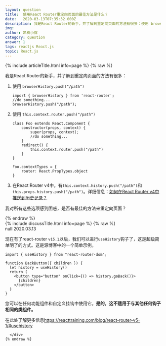 ```yaml
---
layout: question
title:  使用React Router重定向页面的最佳方法是什么？
date:   2020-03-13T07:35:32.000Z
description: 我是React Router的新手，并了解到重定向页面的方法有很多：使用 browserHistory.push("/path")import ...
img: 
author: 凯梅小胖
category: question
answer: 1
tags: reactjs React.js
topic: React.js
---
```

<div class="article-root">
  <div class="article">
    {% include articleTitle.html info=page %}
    {% raw %}
    <div class="article-content"><p><font style="vertical-align: inherit;"><font style="vertical-align: inherit;">我是React Router的新手，并了解到重定向页面的方法有很多：</font></font></p>

<ol>
<li><p><font style="vertical-align: inherit;"><font style="vertical-align: inherit;">使用 </font></font><code>browserHistory.push("/path")</code></p>

<pre><code>import { browserHistory } from 'react-router';<font></font>
//do something...<font></font>
browserHistory.push("/path");<font></font>
</code></pre></li>
<li><p><font style="vertical-align: inherit;"><font style="vertical-align: inherit;">使用 </font></font><code>this.context.router.push("/path")</code></p>

<pre><code>class Foo extends React.Component {<font></font>
    constructor(props, context) {<font></font>
        super(props, context);<font></font>
        //do something...<font></font>
    }<font></font>
    redirect() {<font></font>
        this.context.router.push("/path")<font></font>
    }<font></font>
}<font></font>
<font></font>
Foo.contextTypes = {<font></font>
    router: React.PropTypes.object<font></font>
}<font></font>
</code></pre></li>
<li><p><font style="vertical-align: inherit;"><font style="vertical-align: inherit;">在React Router v4中，有</font></font><code>this.context.history.push("/path")</code><font style="vertical-align: inherit;"><font style="vertical-align: inherit;">和</font></font><code>this.props.history.push("/path")</code><font style="vertical-align: inherit;"><font style="vertical-align: inherit;">。</font><font style="vertical-align: inherit;">详细信息：</font></font><a href="https://stackoverflow.com/questions/42701129/how-to-push-to-history-in-react-router-v4"><font style="vertical-align: inherit;"><font style="vertical-align: inherit;">如何在React Router v4中推送到历史记录？</font></font></a></p></li>
</ol>

<p><font style="vertical-align: inherit;"><font style="vertical-align: inherit;">我对所有这些选项感到困惑，是否有最佳的方法来重定向页面？</font></font></p></div>
    {% endraw %}
  </div>

  <div class="discuss-wrapper">
    {% include discussTitle.html info=page %}
    {% raw %}
    <div class="discuss-item">
        <div class="discuss-parent">
          <div class="discuss-meta">
            <span class="discuss-user">null</span>
            <span class="discuss-time">2020.03.13</span>
          </div>
          <div class="discuss-comment"><p><font style="vertical-align: inherit;"><font style="vertical-align: inherit;">现在有了react-router </font></font><code>v15.1</code><font style="vertical-align: inherit;"><font style="vertical-align: inherit;">以后，我们可以进行</font></font><code>useHistory</code><font style="vertical-align: inherit;"><font style="vertical-align: inherit;">钩子了，这是超级简单明了的方式。</font><font style="vertical-align: inherit;">这是源博客中的一个简单示例。</font></font></p>

<pre><code>import { useHistory } from "react-router-dom";<font></font>
<font></font>
function BackButton({ children }) {<font></font>
  let history = useHistory()<font></font>
  return (<font></font>
    &lt;button type="button" onClick={() =&gt; history.goBack()}&gt;<font></font>
      {children}<font></font>
    &lt;/button&gt;<font></font>
  )<font></font>
}<font></font>
</code></pre>

<p><font style="vertical-align: inherit;"><font style="vertical-align: inherit;">您可以在任何功能组件和自定义挂钩中使用它。</font></font><strong><font style="vertical-align: inherit;"><font style="vertical-align: inherit;">是的，这不适用于与其他任何钩子相同的类组件。</font></font></strong> </p>

<p><font style="vertical-align: inherit;"><font style="vertical-align: inherit;">在此处了解更多信息</font></font><a href="https://reacttraining.com/blog/react-router-v5-1/#usehistory" rel="nofollow noreferrer"><font style="vertical-align: inherit;"><font style="vertical-align: inherit;">https://reacttraining.com/blog/react-router-v5-1/#usehistory</font></font></a></p></div>
        </div>
        
      </div>
    {% endraw %}
  </div>
<div>
